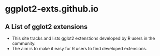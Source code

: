 # ggplot2-exts.github.io

## A List of gglot2 extensions

* This site tracks and lists gglot2 extenstions developed by R users in the community.
* The aim is to make it easy for R users to find developed extensions.
